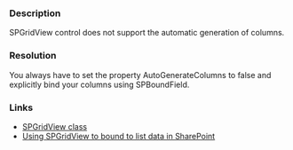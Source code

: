 ﻿---
Title: SPGridView.AutoGenerateColumns in page
FileName: resp516905.html
---

###  Description
SPGridView control does not support the automatic generation of columns.

###  Resolution
You always have to set the property AutoGenerateColumns to false and explicitly bind your columns using SPBoundField.

###  Links
- [SPGridView class](https://msdn.microsoft.com/en-us/library/microsoft.sharepoint.webcontrols.spgridview.aspx)
- [Using SPGridView to bound to list data in SharePoint](http://nishantrana.me/2009/03/23/using-spgridview-to-bound-to-list-data-in-sharepoint/)